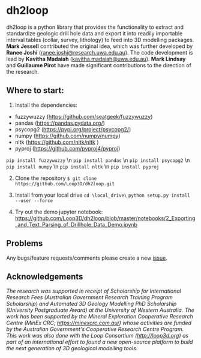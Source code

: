 # dh2loop

dh2loop is a python library that provides the functionality to extract and standardize geologic drill hole data and export it into readily importable interval tables (collar, survey, lithology) to feed into 3D modelling packages. **Mark Jessell** contributed the original idea, which was further developed by **Ranee Joshi** (ranee.joshi@research.uwa.edu.au). The code development is lead by **Kavitha Madaiah** (kavitha.madaiah@uwa.edu.au). **Mark Lindsay** and **Guillaume Pirot** have made significant contributions to the direction of the research. 

## Where to start:
  
1. Install the dependencies:
- fuzzywuzzy (https://github.com/seatgeek/fuzzywuzzy)
- pandas (https://pandas.pydata.org/)
- psycopg2 (https://pypi.org/project/psycopg2/)
- numpy (https://github.com/numpy/numpy)
- nltk (https://github.com/nltk/nltk )
- pyproj (https://github.com/pyproj4/pyproj)

`pip install fuzzywuzzy` \n
`pip install pandas` \n
`pip install psycopg2` \n
`pip install numpy` \n
`pip install nltk` \n
`pip install pyproj`

2. Clone the repository
`$ git clone https://github.com/Loop3D/dh2loop.git`

3. Install from your local drive
`cd \local_drive\`
`python setup.py install --user --force`

4. Try out the demo jupyter notebook:
https://github.com/Loop3D/dh2loop/blob/master/notebooks/2_Exporting_and_Text_Parsing_of_Drillhole_Data_Demo.ipynb


## Problems
Any bugs/feature requests/comments please create a new [issue](https://github.com/Loop3D/dh2loop/issues). 

## Acknowledgements
*The research was supported in receipt of Scholarship for International Research Fees (Australian Government Research Training Program Scholarship) and Automated 3D Geology Modelling PhD Scholarship (University Postgraduate Award) at the University of Western Australia. The work has been supported by the Mineral Exploration Cooperative Research Centre (MinEx CRC; https://minexcrc.com.au/) whose activities are funded by the Australian Government's Cooperative Research Centre Program. This work was also done with the Loop Consortium (http://loop3d.org) as part of an international effort to found a new open-source platform to build the next generation of 3D geological modelling tools.*
